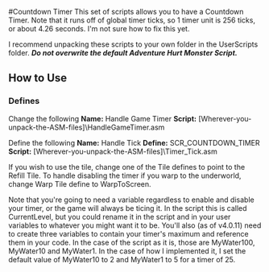 #Countdown Timer
This set of scripts allows you to have a Countdown Timer. Note that it runs off of global timer ticks, so 1 timer unit is 256 ticks, or about 4.26 seconds.
I'm not sure how to fix this yet.

I recommend unpacking these scripts to your own folder in the UserScripts folder.
**_Do not overwrite the default Adventure Hurt Monster Script._**

## How to Use
### Defines
Change the following
**Name:** Handle Game Timer
**Script:** [Wherever-you-unpack-the-ASM-files]\HandleGameTimer.asm

Define the following
**Name:** Handle Tick
**Define:** SCR_COUNTDOWN_TIMER
**Script:** [Wherever-you-unpack-the-ASM-files]\Timer_Tick.asm



If you wish to use the tile, change one of the Tile defines to point to the Refill Tile.
To handle disabling the timer if you warp to the underworld, change Warp Tile define to WarpToScreen.

Note that you're going to need a variable regardless to enable and disable your timer, or the game will
always be ticing it. In the script this is called CurrentLevel, but you could rename it in the script and in your user variables to whatever you might want it to be.
You'll also (as of v4.0.11) need to create three variables to contain your timer's maximum and reference them in your code. In the case of the script as it is, those are MyWater100, MyWater10 and MyWater1. In the case of how I implemented it, I set the default value of MyWater10 to 2 and MyWater1 to 5 for a timer of 25.
